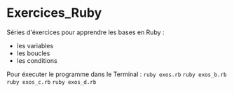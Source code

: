 # Exercices_Ruby

Séries d'éxercices pour apprendre les bases en Ruby :
- les variables
- les boucles
- les conditions

Pour éxecuter le programme dans le Terminal :
`ruby exos.rb`
`ruby exos_b.rb`
`ruby exos_c.rb`
`ruby exos_d.rb`
